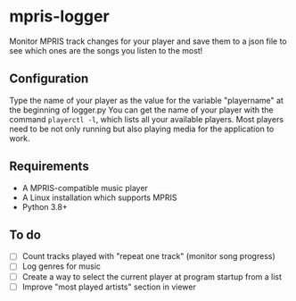 # mpris-logger
Monitor MPRIS track changes for your player and save them to a json file to see which ones are the songs you listen to the most!

## Configuration
Type the name of your player as the value for the variable "playername" at the beginning of logger.py
You can get the name of your player with the command `playerctl -l`, which lists all your available players.
Most players need to be not only running but also playing media for the application to work.

## Requirements
 - A MPRIS-compatible music player
 - A Linux installation which supports MPRIS
 - Python 3.8+

## To do
 - [ ] Count tracks played with "repeat one track" (monitor song progress)
 - [ ] Log genres for music
 - [ ] Create a way to select the current player at program startup from a list
 - [ ] Improve "most played artists" section in viewer
